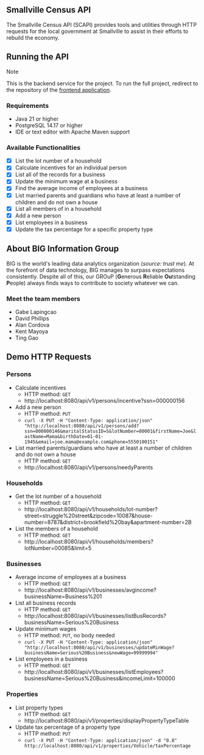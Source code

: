 ## Smallville Census API
The Smallville Census API (SCAPI) provides tools and utilities through HTTP requests for the local government at Smallville to assist in their efforts to rebuild the economy.

## Running the API
> [!NOTE]
> This is the backend service for the project. To run the full project, redirect to the repository of the [frontend application](https://github.com/KokonutGamer/big-smallville-census-web).

### Requirements
- Java 21 or higher
- PostgreSQL 14.17 or higher
- IDE or text editor with Apache Maven support

### Available Functionalities
- [X] List the lot number of a household
- [X] Calculate incentives for an individual person
- [X] List all of the records for a business
- [X] Update the minimum wage at a business
- [X] Find the average income of employees at a business
- [X] List married parents and guardians who have at least a number of children and do not own a house
- [X] List all members of in a household
- [X] Add a new person
- [X] List employees in a business
- [X] Update the tax percentage for a specific property type

## About BIG Information Group
BIG is the world's leading data analytics organization (*source: trust me*). At the forefront of data technology, BIG manages to surpass expectations consistently. Despite all of this, our GROuP (**G**enerous **R**eliable **Ou**tstanding **P**eople) always finds ways to contribute to society whatever we can.

### Meet the team members
- Gabe Lapingcao
- David Phillips
- Alan Cordova
- Kent Mayoya
- Ting Gao

## Demo HTTP Requests

### Persons
- Calculate incentives
  - HTTP method: `GET`
  - http://localhost:8080/api/v1/persons/incentive?ssn=000000156
- Add a new person
  - HTTP method: `PUT`
  - `curl -X PUT -H "Content-Type: application/json" "http://localhost:8080/api/v1/persons/add?ssn=000000146&maritalStatusID=S&lotNumber=00001&firstName=Joe&lastName=Mama&birthDate=01-01-1945&email=joe.mama@example.com&phone=5550100151"`
- List married parents/guardians who have at least a number of children and do not own a house
  - HTTP method: `GET`
  - http://localhost:8080/api/v1/persons/needyParents

### Households
- Get the lot number of a household
  - HTTP method: `GET`
  - http://localhost:8080/api/v1/households/lot-number?street=struggle%20street&zipcode=10087&house-number=8787&district=brookfield%20bay&apartment-number=2B
- List the members of a household
  - HTTP method: `GET`
  - http://localhost:8080/api/v1/households/members?lotNumber=00085&limit=5

### Businesses
- Average income of employees at a business
  - HTTP method: `GET`
  - http://localhost:8080/api/v1/businesses/avgincome?businessName=Business%201
- List all business records
  - HTTP method: `GET`
  - http://localhost:8080/api/v1/businesses/listBusRecords?businessName=Serious%20Business
- Update minimum wages
  - HTTP method: `PUT`, no body needed
  - `curl -X PUT -H "Content-Type: application/json" "http://localhost:8080/api/v1/businesses/updateMinWage?businessName=Serious%20Business&newWage=99999994"`
- List employees in a business
  - HTTP method: `GET`
  - http://localhost:8080/api/v1/businesses/listEmployees?businessName=Serious%20Business&incomeLimit=100000

### Properties
- List property types
  - HTTP method: `GET`
  - http://localhost:8080/api/v1/properties/displayPropertyTypeTable
- Update tax percentage of a property type
  - HTTP method: `PUT`
  - `curl -X PUT -H "Content-Type: application/json" -d "0.8" http://localhost:8080/api/v1/properties/Vehicle/taxPercentage`
